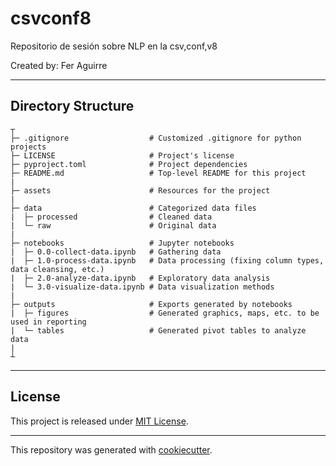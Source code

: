 # csvconf8
Repositorio de sesión sobre NLP en la csv,conf,v8

Created by: Fer Aguirre

---
## Directory Structure
```
┬
├─ .gitignore                  # Customized .gitignore for python projects
├─ LICENSE                     # Project's license
├─ pyproject.toml              # Project dependencies
├─ README.md                   # Top-level README for this project
|
├─ assets                      # Resources for the project
|
├─ data                        # Categorized data files                       
|  ├─ processed                # Cleaned data
|  └─ raw                      # Original data
|
├─ notebooks                   # Jupyter notebooks
|  ├─ 0.0-collect-data.ipynb   # Gathering data
|  ├─ 1.0-process-data.ipynb   # Data processing (fixing column types, data cleansing, etc.)
|  ├─ 2.0-analyze-data.ipynb   # Exploratory data analysis
|  └─ 3.0-visualize-data.ipynb # Data visualization methods
|
├─ outputs                     # Exports generated by notebooks
|  ├─ figures                  # Generated graphics, maps, etc. to be used in reporting
|  └─ tables                   # Generated pivot tables to analyze data
|
┴

```
---

## License

This project is released under [MIT License](/LICENSE).

---

This repository was generated with [cookiecutter](https://github.com/cookiecutter/cookiecutter).